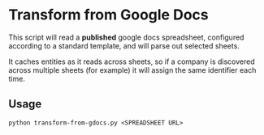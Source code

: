 # Transform from Google Docs

This script will read a **published** google docs spreadsheet, configured according to a standard template, and will parse out selected sheets.

It caches entities as it reads across sheets, so if a company is discovered across multiple sheets (for example) it will assign the same identifier each time. 

## Usage

```
python transform-from-gdocs.py <SPREADSHEET URL>
```

